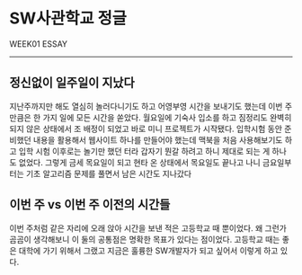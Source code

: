 SW사관학교 정글
============
WEEK01 ESSAY

------------
## 정신없이 일주일이 지났다
지난주까지만 해도 열심히 놀러다니기도 하고 어영부영 시간을 보내기도 했는데 이번 주만큼은 한 가지 일에 모든 시간을 쏟았다. 월요일에 기숙사 입소를 하고 짐정리도 완벽히 되지 않은 상태에서 조 배정이 되었고 바로 미니 프로젝트가 시작됐다. 입학시험 동안 준비했던 내용을 활용해서 웹사이트 하나를 만들어야 했는데 맥북을 처음 사용해보기도 하고 입학 시험 이후로는 놀기만 했던 터라 갑자기 뭔갈 하려고 하니 제대로 되는 게 하나도 없었다. 그렇게 금세 목요일이 되고 현타 온 상태에서 목요일도 끝나고 나니 금요일부터는 기초 알고리즘 문제를 풀면서 남은 시간도 지나갔다

## 이번 주 vs 이번 주 이전의 시간들
이번 주처럼 같은 자리에 오래 앉아 시간을 보낸 적은 고등학교 때 뿐이었다. 왜 그런가 곰곰이 생각해보니 이 둘의 공통점은 명확한 목표가 있다는 점이었다. 고등학교 때는 좋은 대학에 가기 위해서 그랬고 지금은 훌륭한 SW개발자가 되고 싶어서 이렇게 하고 있다. 